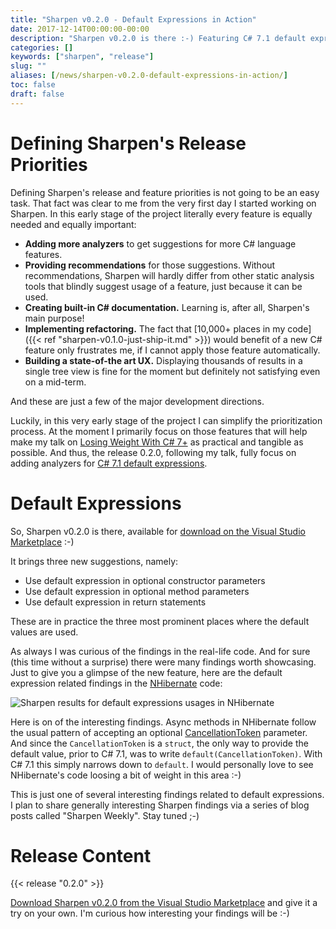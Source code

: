 ```yaml
---
title: "Sharpen v0.2.0 - Default Expressions in Action"
date: 2017-12-14T00:00:00-00:00
description: "Sharpen v0.2.0 is there :-) Featuring C# 7.1 default expressions."
categories: []
keywords: ["sharpen", "release"]
slug: ""
aliases: [/news/sharpen-v0.2.0-default-expressions-in-action/]
toc: false
draft: false
---
```

# Defining Sharpen's Release Priorities
Defining Sharpen's release and feature priorities is not going to be an easy task. That fact was clear to me from the very first day I started working on Sharpen. In this early stage of the project literally every feature is equally needed and equally important:

- **Adding more analyzers** to get suggestions for more C# language features.
- **Providing recommendations** for those suggestions. Without recommendations, Sharpen will hardly differ from other static analysis tools that blindly suggest usage of a feature, just because it can be used.
- **Creating built-in C# documentation.** Learning is, after all, Sharpen's main purpose!
- **Implementing refactoring.** The fact that [10,000+ places in my code]({{< ref "sharpen-v0.1.0-just-ship-it.md" >}}) would benefit of a new C# feature only frustrates me, if I cannot apply those feature automatically.
- **Building a state-of-the art UX.** Displaying thousands of results in a single tree view is fine for the moment but definitely not satisfying even on a mid-term.

And these are just a few of the major development directions.

Luckily, in this very early stage of the project I can simplify the prioritization process. At the moment I primarily focus on those features that will help make my talk on [Losing Weight With C# 7+](https://github.com/ironcev/public-talks/tree/master/LosingWeightWithCSharp7%2B) as practical and tangible as possible. And thus, the release 0.2.0, following my talk, fully focus on adding analyzers for [C# 7.1 default expressions](https://docs.microsoft.com/en-us/dotnet/csharp/programming-guide/statements-expressions-operators/default-value-expressions).

# Default Expressions
So, Sharpen v0.2.0 is there, available for [download on the Visual Studio Marketplace](https://marketplace.visualstudio.com/items?itemName=ironcev.sharpen) :-)

It brings three new suggestions, namely:

- Use default expression in optional constructor parameters
- Use default expression in optional method parameters
- Use default expression in return statements

These are in practice the three most prominent places where the default values are used.

As always I was curious of the findings in the real-life code. And for sure (this time without a surprise) there were many findings worth showcasing. Just to give you a glimpse of the new feature, here are the default expression related findings in the [NHibernate](http://nhibernate.info/) code:

![Sharpen results for default expressions usages in NHibernate](/images/news/sharpen-v0.2.0-default-expressions-in-action/sharpen-results-default-expressions-in-nhibernate.png)

Here is on of the interesting findings. Async methods in NHibernate follow the usual pattern of accepting an optional [CancellationToken](https://msdn.microsoft.com/en-us/library/system.threading.cancellationtoken(v=vs.110).aspx) parameter. And since the `CancellationToken` is a `struct`, the only way to provide the default value, prior to C# 7.1, was to write `default(CancellationToken)`. With C# 7.1 this simply narrows down to `default`. I would personally love to see NHibernate's code loosing a bit of weight in this area :-)

This is just one of several interesting findings related to default expressions. I plan to share generally interesting Sharpen findings via a series of blog posts called "Sharpen Weekly". Stay tuned ;-)

# Release Content
{{< release "0.2.0" >}}

[Download Sharpen v0.2.0 from the Visual Studio Marketplace](https://marketplace.visualstudio.com/items?itemName=ironcev.sharpen) and give it a try on your own. I'm curious how interesting your findings will be :-)